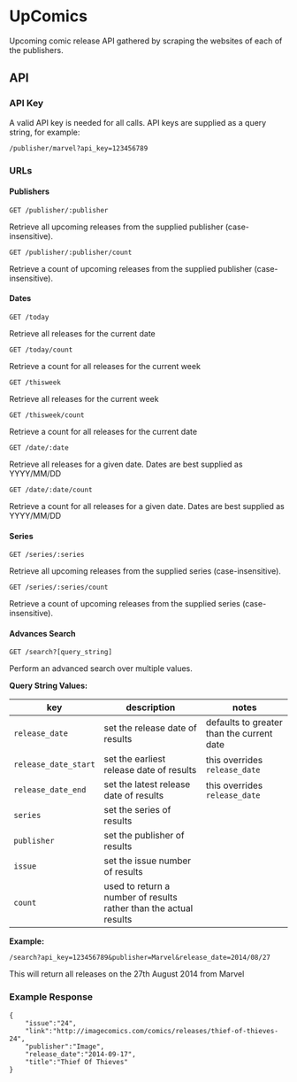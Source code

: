 # UpComics

Upcoming comic release API gathered by scraping the websites of each of the publishers.

## API

### API Key

A valid API key is needed for all calls. API keys are supplied as a query string, for example:

```
/publisher/marvel?api_key=123456789
```

### URLs

#### Publishers
```
GET /publisher/:publisher
``` 
Retrieve all upcoming releases from the supplied publisher (case-insensitive).

```
GET /publisher/:publisher/count
``` 
Retrieve a count of upcoming releases from the supplied publisher (case-insensitive).

#### Dates
```
GET /today
``` 
Retrieve all releases for the current date

```
GET /today/count
``` 
Retrieve a count for all releases for the current week

```
GET /thisweek
``` 
Retrieve all releases for the current week

```
GET /thisweek/count
``` 
Retrieve a count for all releases for the current date

```
GET /date/:date
``` 
Retrieve all releases for a given date. Dates are best supplied as YYYY/MM/DD

```
GET /date/:date/count
``` 
Retrieve a count for all releases for a given date. Dates are best supplied as YYYY/MM/DD

#### Series
```
GET /series/:series
``` 
Retrieve all upcoming releases from the supplied series (case-insensitive).

```
GET /series/:series/count
``` 
Retrieve a count of upcoming releases from the supplied series (case-insensitive).

#### Advances Search
```
GET /search?[query_string]
``` 
Perform an advanced search over multiple values.

**Query String Values:**

key | description | notes
--- | --- | ---
`release_date` | set the release date of results | defaults to greater than the current date
`release_date_start` | set the earliest release date of results | this overrides `release_date`
`release_date_end` | set the latest release date of results | this overrides `release_date`
`series` | set the series of results
`publisher` | set the publisher of results
`issue` | set the issue number of results
`count` | used to return a number of results rather than the actual results

**Example:**

```
/search?api_key=123456789&publisher=Marvel&release_date=2014/08/27
```
This will return all releases on the 27th August 2014 from Marvel

### Example Response

```
{
	"issue":"24",
	"link":"http://imagecomics.com/comics/releases/thief-of-thieves-24",
	"publisher":"Image",
	"release_date":"2014-09-17",
	"title":"Thief Of Thieves"
}
```